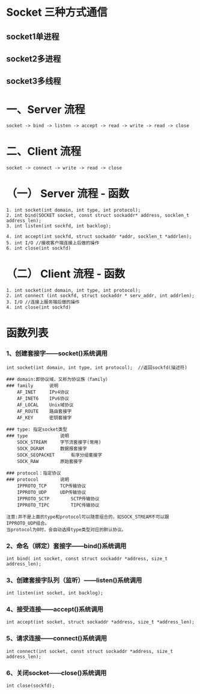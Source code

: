 #	Socket 三种方式通信  
##	socket1单进程 
##	socket2多进程 
##	socket3多线程

#	一、Server 流程
	socket -> bind -> listen -> accept -> read -> write -> read -> close
	
#	二、Client 流程
	socket -> connect -> write -> read -> close
	
#	（一） Server 流程 - 函数

	1. int socket(int domain, int type, int protocol);
	2. int bind(SOCKET socket, const struct sockaddr* address, socklen_t address_len);
	3. int listen(int sockfd, int backlog);
	
	4. int accept(int sockfd, struct sockaddr *addr, socklen_t *addrlen);
	5. int I/O //接收客户端连接上后做的操作
	6. int close(int sockfd)
	
#	（二） Client 流程 - 函数

	1. int socket(int domain, int type, int protocol);
	2. int connect (int sockfd, struct sockaddr * serv_addr, int addrlen);
	3. I/O //连接上服务端后做的操作
	4. int close(int sockfd)
	

#	函数列表

###	1、创建套接字——socket()系统调用

	int socket(int domain, int type, int protocol);  //返回sockfd(描述符)
	
	### domain:即协议域，又称为协议族（family）
	###	family		说明
		AF_INET		IPv4协议
		AF_INET6	IPv6协议
		AF_LOCAL	Unix域协议
		AF_ROUTE	路由套接字
		AF_KEY		密钥套接字
		
	###	type: 指定socket类型
	###	type			说明
		SOCK_STREAM		字节流套接字(常用)
		SOCK_DGRAM		数据报套接字
		SOCK_SEQPACKET		有序分组套接字
		SOCK_RAW		原始套接字
		
	### protocol：指定协议
	###	protocol		说明
		IPPROTO_TCP		TCP传输协议
		IPPROTO_UDP		UDP传输协议
		IPPROTO_SCTP		SCTP传输协议
		IPPROTO_TIPC		TIPC传输协议
		
	注意:并不是上面的type和protocol可以随意组合的，如SOCK_STREAM不可以跟IPPROTO_UDP组合。
	当protocol为0时，会自动选择type类型对应的默认协议。

###	2、命名（绑定）套接字——bind()系统调用

	int bind( int socket, const struct sockaddr *address, size_t address_len);
	
###	3、创建套接字队列（监听）——listen()系统调用
	
	int listen(int socket, int backlog);

###	4、接受连接——accept()系统调用

	int accept(int socket, struct sockaddr *address, size_t *address_len);
	
###	5、请求连接——connect()系统调用

	int connect(int socket, const struct sockaddr *address, size_t address_len);

###	6、关闭socket——close()系统调用

	int close(sockfd);
	
